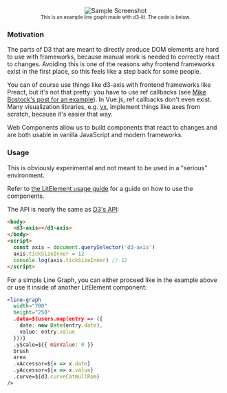 <p align="center">
<img alt="Sample Screenshot" src="./img/screenshot.png">
<span style="font-size:.7rem;width:100%;display:block">This is an example line graph made with d3-lit. The code is below.</span>
</p>

### Motivation

The parts of D3 that are meant to directly produce DOM elements are hard to use with frameworks, because manual work is needed to correctly react to changes. Avoiding this is one of the reasons why frontend frameworks exist in the first place, so this feels like a step back for some people.

You can of course use things like d3-axis with frontend frameworks like Preact, but it's not that pretty: you have to use ref callbacks (see [Mike Bostock's post for an example](https://medium.com/@mbostock/why-you-should-use-d3-ae63c276e958)). In Vue.js, ref callbacks don't even exist. Many visualization libraries, e.g. [vx](https://github.com/hshoff/vx), implement things like axes from scratch, because it's easier that way.

Web Components allow us to build components that react to changes and are both usable in vanilla JavaScript and modern frameworks.

### Usage

This is obviously experimental and not meant to be used in a "serious" environment.

Refer to [the LitElement usage guide](https://lit-element.polymer-project.org/guide/use) for a guide on how to use the components.

The API is nearly the same as [D3's API](https://github.com/d3/d3-axis):

```html
<body>
  <d3-axis></d3-axis>
</body>
<script>
  const axis = document.querySelector('d3-axis')
  axis.tickSizeInner = 12
  console.log(axis.tickSizeInner) // 12
</script>
```

For a simple Line Graph, you can either proceed like in the example above or use it inside of another LitElement component:

```jsx
<line-graph
  width="700"
  height="250"
  .data=${users.map(entry => ({
    date: new Date(entry.date),
    value: entry.value
  }))}
  .yScale=${{ minValue: 0 }}
  brush
  area
  .xAccessor=${x => x.date}
  .yAccessor=${x => x.value}
  .curve=${d3.curveCatmullRom}
/>
```
